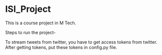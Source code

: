 # ISI_Project
This is a course project in M Tech.   

Steps to run the project-      

To stream tweets from twitter, you have to get access tokens from twitter. After getting tokens, put these tokens in config.py file.
